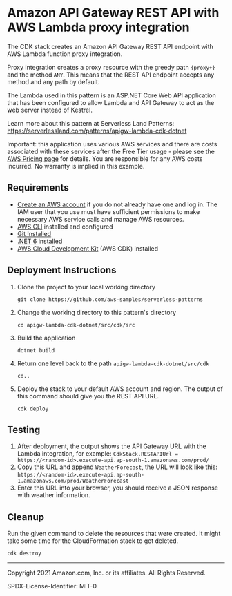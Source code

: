 # Amazon API Gateway REST API with AWS Lambda proxy integration

The CDK stack creates an Amazon API Gateway REST API endpoint with AWS Lambda function proxy integration.

Proxy integration creates a proxy resource with the greedy path `{proxy+}` and the method `ANY`.
This means that the REST API endpoint accepts any method and any path by default.

The Lambda used in this pattern is an ASP.NET Core Web API application that has been configured to allow Lambda and API Gateway to act as the web server instead of Kestrel.

Learn more about this pattern at Serverless Land Patterns: https://serverlessland.com/patterns/apigw-lambda-cdk-dotnet

Important: this application uses various AWS services and there are costs associated with these services after the Free Tier usage - please see the [AWS Pricing page](https://aws.amazon.com/pricing/) for details. You are responsible for any AWS costs incurred. No warranty is implied in this example.

## Requirements

* [Create an AWS account](https://portal.aws.amazon.com/gp/aws/developer/registration/index.html) if you do not already have one and log in. The IAM user that you use must have sufficient permissions to make necessary AWS service calls and manage AWS resources.
* [AWS CLI](https://docs.aws.amazon.com/cli/latest/userguide/install-cliv2.html) installed and configured
* [Git Installed](https://git-scm.com/book/en/v2/Getting-Started-Installing-Git)
* [.NET 6](https://dotnet.microsoft.com/en-us/download/dotnet/6.0) installed
* [AWS Cloud Development Kit](https://docs.aws.amazon.com/cdk/latest/guide/cli.html) (AWS CDK) installed

## Deployment Instructions

1. Clone the project to your local working directory
    ```
    git clone https://github.com/aws-samples/serverless-patterns
    ```
2. Change the working directory to this pattern's directory
    ```
    cd apigw-lambda-cdk-dotnet/src/cdk/src
    ```
3. Build the application
    ```
    dotnet build
    ```
4. Return one level back to the path `apigw-lambda-cdk-dotnet/src/cdk`
    ```
    cd..
    ```
5. Deploy the stack to your default AWS account and region. The output of this command should give you the REST API URL.
    ```
    cdk deploy
    ```

## Testing

1. After deployment, the output shows the API Gateway URL with the Lambda integration, for example: `CdkStack.RESTAPIUrl = https://<random-id>.execute-api.ap-south-1.amazonaws.com/prod/`
2. Copy this URL and append `WeatherForecast`, the URL will look like this: `https://<random-id>.execute-api.ap-south-1.amazonaws.com/prod/WeatherForecast`
3. Enter this URL into your browser, you should receive a JSON response with weather information.

## Cleanup
Run the given command to delete the resources that were created. It might take some time for the CloudFormation stack to get deleted.
```
cdk destroy
```

----
Copyright 2021 Amazon.com, Inc. or its affiliates. All Rights Reserved.

SPDX-License-Identifier: MIT-0
